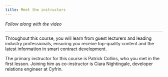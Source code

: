 ```yaml
---
title: Meet the instructors
---
```


_Follow along with the video_

---

> </a>

Throughout this course, you will learn from guest lecturers and leading industry professionals, ensuring you receive top-quality content and the latest information in smart contract development.

The primary instructor for this course is Patrick Collins, who you met in the first lesson. Joining him as co-instructor is Ciara Nightingale, developer relations engineer at Cyfrin.
